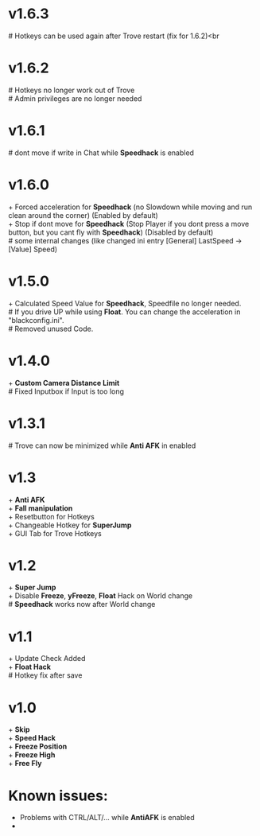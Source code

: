 # v1.6.3 <br>
\# Hotkeys can be used again after Trove restart (fix for 1.6.2)<br

# v1.6.2 <br>
\# Hotkeys no longer work out of Trove<br>
\# Admin privileges are no longer needed<br>

# v1.6.1 <br>
\# dont move if write in Chat while **Speedhack** is enabled<br>

# v1.6.0 <br>
\+ Forced acceleration for **Speedhack** (no Slowdown while moving and run clean around the corner) (Enabled by default)<br>
\+ Stop if dont move for **Speedhack** (Stop Player if you dont press a move button, but you cant fly with **Speedhack**) (Disabled by default)<br>
\# some internal changes (like changed ini entry [General] LastSpeed -> [Value] Speed)<br>

# v1.5.0 <br>
\+ Calculated Speed Value for **Speedhack**, Speedfile no longer needed.<br>
\# If you drive UP while using **Float**. You can change the acceleration in "blackconfig.ini".<br>
\# Removed unused Code. <br>

# v1.4.0 <br>
\+ **Custom Camera Distance Limit** <br>
\# Fixed Inputbox if Input is too long <br>

# v1.3.1 <br>
\# Trove can now be minimized while **Anti AFK** in enabled<br>

# v1.3 <br>
\+ **Anti AFK** <br>
\+ **Fall manipulation** <br>
\+ Resetbutton for Hotkeys <br>
\+ Changeable Hotkey for **SuperJump** <br>
\+ GUI Tab for Trove Hotkeys <br>

# v1.2 <br>
\+ **Super Jump** <br>
\+ Disable **Freeze**, **yFreeze**, **Float** Hack on World change <br>
\# **Speedhack** works now after World change <br>

# v1.1 <br>
\+ Update Check Added <br>
\+ **Float Hack** <br>
\# Hotkey fix after save <br>

# v1.0 <br>
\+ **Skip** <br>
\+ **Speed Hack** <br>
\+ **Freeze Position** <br>
\+ **Freeze High** <br>
\+ **Free Fly** <br>

# Known issues:
- Problems with CTRL/ALT/... while **AntiAFK** is enabled<br>
- 